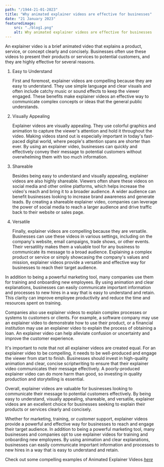```yaml
---
path: "/1944-21-01-2023"
title: "Why animated explainer videos are effective for businesses"
date: "21 January 2023"
featuredimage: 
    src: "./blog1.png"
    alt: Why animated explainer videos are effective for businesses
---
```


An explainer video is a brief animated video that explains a product, service, or concept clearly and concisely. Businesses often use these videos to present their products or services to potential customers, and they are highly effective for several reasons.

1. Easy to Understand
   
   First and foremost, explainer videos are compelling because they are easy to understand. They use simple language and clear visuals and often include catchy music or sound effects to keep the viewer engaged. These benefits make explainer videos an effective way to communicate complex concepts or ideas that the general public understands.

2. Visually Appealing
   
   Explainer videos are visually appealing. They use colorful graphics and animation to capture the viewer's attention and hold it throughout the video. Making videos stand out is especially important in today's fast-paced digital world, where people's attention spans are shorter than ever. By using an explainer video, businesses can quickly and effectively convey their message to potential customers without overwhelming them with too much information.

3. Shareable
   
   Besides being easy to understand and visually appealing, explainer videos are also highly shareable. Viewers often share these videos on social media and other online platforms, which helps increase the video's reach and bring it to a broader audience. A wider audience can benefit businesses looking to increase brand awareness and generate leads. By creating a shareable explainer video, companies can leverage the power of social media to reach a larger audience and drive traffic back to their website or sales page.

4. Versatile
   
   Finally, explainer videos are compelling because they are versatile. Businesses can use these videos in various settings, including on the company's website, email campaigns, trade shows, or other events. Their versatility makes them a valuable tool for any business to communicate its message to a broad audience. Explaining a complex product or service or simply showcasing the company's values and mission, explainer videos provide a versatile and effective way for businesses to reach their target audience.

   
In addition to being a powerful marketing tool, many companies use them for training and onboarding new employees. By using animation and clear explanations, businesses can easily communicate important information and processes to new hires in a way that is easy to understand and retain. This clarity can improve employee productivity and reduce the time and resources spent on training.

Companies also use explainer videos to explain complex processes or systems to customers or clients. For example, a software company may use an explainer video to demonstrate how to use their product, or a financial institution may use an explainer video to explain the process of obtaining a loan. An explainer video can help alleviate confusion or uncertainty and improve the customer experience.

It's important to note that not all explainer videos are created equal. For an explainer video to be compelling, it needs to be well-produced and engage the viewer from start to finish. Businesses should invest in high-quality animation and clear, concise scriptwriting to ensure that their explainer video communicates their message effectively. A poorly-produced explainer video can do more harm than good, so investing in quality production and storytelling is essential.

Overall, explainer videos are valuable for businesses looking to communicate their message to potential customers effectively. By being easy to understand, visually appealing, shareable, and versatile, explainer videos are an excellent choice for businesses seeking to explain their products or services clearly and concisely. 

Whether for marketing, training, or customer support, explainer videos provide a powerful and effective way for businesses to reach and engage their target audience. In addition to being a powerful marketing tool, many businesses and companies opt to use explainer videos for training and onboarding new employees. By using animation and clear explanations, businesses can easily communicate important information and processes to new hires in a way that is easy to understand and retain.

Check out some compelling examples of Animated Explainer Videos <a href="../#portfolio"><em>here</em></a>

